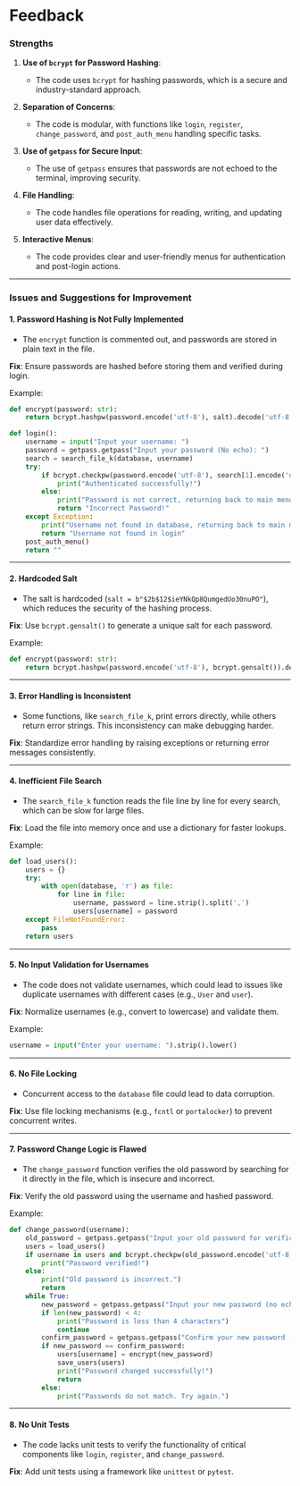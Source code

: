 # Feedback

### **Strengths**
1. **Use of `bcrypt` for Password Hashing**:
   - The code uses `bcrypt` for hashing passwords, which is a secure and industry-standard approach.

2. **Separation of Concerns**:
   - The code is modular, with functions like `login`, `register`, `change_password`, and `post_auth_menu` handling specific tasks.

3. **Use of `getpass` for Secure Input**:
   - The use of `getpass` ensures that passwords are not echoed to the terminal, improving security.

4. **File Handling**:
   - The code handles file operations for reading, writing, and updating user data effectively.

5. **Interactive Menus**:
   - The code provides clear and user-friendly menus for authentication and post-login actions.

---

### **Issues and Suggestions for Improvement**

#### 1. **Password Hashing is Not Fully Implemented**
   - The `encrypt` function is commented out, and passwords are stored in plain text in the file.

   **Fix**: Ensure passwords are hashed before storing them and verified during login.

   Example:
   ```python
   def encrypt(password: str):
       return bcrypt.hashpw(password.encode('utf-8'), salt).decode('utf-8')

   def login():
       username = input("Input your username: ")
       password = getpass.getpass("Input your password (No echo): ")
       search = search_file_k(database, username)
       try:
           if bcrypt.checkpw(password.encode('utf-8'), search[1].encode('utf-8')):
               print("Authenticated successfully!")
           else:
               print("Password is not correct, returning back to main menu")
               return "Incorrect Password!"
       except Exception:
           print("Username not found in database, returning back to main menu")
           return "Username not found in login"
       post_auth_menu()
       return ""
   ```

---

#### 2. **Hardcoded Salt**
   - The salt is hardcoded (`salt = b"$2b$12$ieYNkQp8QumgedUo30nuPO"`), which reduces the security of the hashing process.

   **Fix**: Use `bcrypt.gensalt()` to generate a unique salt for each password.

   Example:
   ```python
   def encrypt(password: str):
       return bcrypt.hashpw(password.encode('utf-8'), bcrypt.gensalt()).decode('utf-8')
   ```

---

#### 3. **Error Handling is Inconsistent**
   - Some functions, like `search_file_k`, print errors directly, while others return error strings. This inconsistency can make debugging harder.

   **Fix**: Standardize error handling by raising exceptions or returning error messages consistently.

---

#### 4. **Inefficient File Search**
   - The `search_file_k` function reads the file line by line for every search, which can be slow for large files.

   **Fix**: Load the file into memory once and use a dictionary for faster lookups.

   Example:
   ```python
   def load_users():
       users = {}
       try:
           with open(database, 'r') as file:
               for line in file:
                   username, password = line.strip().split(',')
                   users[username] = password
       except FileNotFoundError:
           pass
       return users
   ```

---

#### 5. **No Input Validation for Usernames**
   - The code does not validate usernames, which could lead to issues like duplicate usernames with different cases (e.g., `User` and `user`).

   **Fix**: Normalize usernames (e.g., convert to lowercase) and validate them.

   Example:
   ```python
   username = input("Enter your username: ").strip().lower()
   ```

---

#### 6. **No File Locking**
   - Concurrent access to the `database` file could lead to data corruption.

   **Fix**: Use file locking mechanisms (e.g., `fcntl` or `portalocker`) to prevent concurrent writes.

---

#### 7. **Password Change Logic is Flawed**
   - The `change_password` function verifies the old password by searching for it directly in the file, which is insecure and incorrect.

   **Fix**: Verify the old password using the username and hashed password.

   Example:
   ```python
   def change_password(username):
       old_password = getpass.getpass("Input your old password for verification (no echo): ")
       users = load_users()
       if username in users and bcrypt.checkpw(old_password.encode('utf-8'), users[username].encode('utf-8')):
           print("Password verified!")
       else:
           print("Old password is incorrect.")
           return
       while True:
           new_password = getpass.getpass("Input your new password (no echo): ")
           if len(new_password) < 4:
               print("Password is less than 4 characters")
               continue
           confirm_password = getpass.getpass("Confirm your new password (no echo): ")
           if new_password == confirm_password:
               users[username] = encrypt(new_password)
               save_users(users)
               print("Password changed successfully!")
               return
           else:
               print("Passwords do not match. Try again.")
   ```

---

#### 8. **No Unit Tests**
   - The code lacks unit tests to verify the functionality of critical components like `login`, `register`, and `change_password`.

   **Fix**: Add unit tests using a framework like `unittest` or `pytest`.